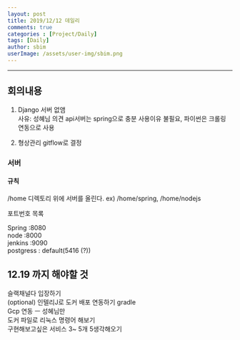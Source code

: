 ```yaml
---
layout: post
title: 2019/12/12 데일리
comments: true
categories : [Project/Daily]
tags: [Daily]
author: sbim
userImage: /assets/user-img/sbim.png
---
```


---

## 회의내용
  1. Django 서버 없앰 <br>
  사유: 성혜님 의견 api서버는 spring으로 충분 사용이유 불필요, 파이썬은 크롤링 연동으로 사용

  2. 형상관리 gitflow로 결정

### 서버
#### 규칙  
 /home 디렉토리 위에 서버를 올린다. ex) /home/spring, /home/nodejs

 포트번호 목록

 Spring :8080 <br>
 node :8000 <br>
 jenkins :9090 <br>
 postgress : default(5416 (?)) <br>

## 12.19 까지 해야할 것
 슬랙채널다 입장하기 <br>
 (optional) 인텔리J로 도커 배포 연동하기 gradle <br>
 Gcp 연동 ㅡ 성혜님만 <br>
 도커 파일로 리눅스 명령어 해보기 <br>
 구현해보고싶은 서비스 3~ 5개 5생각해오기 <br>


